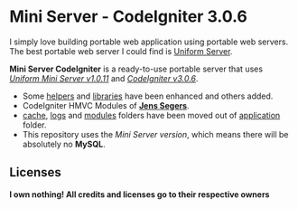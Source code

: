 # Mini Server - CodeIgniter 3.0.6
I simply love building portable web application using portable web servers.
The best portable web server I could find is [Uniform Server](http://www.uniformserver.com/).

**Mini Server CodeIgniter** is a ready-to-use portable server that uses [*Uniform Mini Server v1.0.11*](https://sourceforge.net/projects/miniserver/files/MiniServer/PHP_MiniServer/) 
and [*CodeIgniter v3.0.6*](https://codeigniter.com/).

* Some [helpers](https://github.com/bkader/mini-server-codeigniter/tree/master/root/core/helpers) and [libraries](https://github.com/bkader/mini-server-codeigniter/tree/master/root/core/libraries) have been enhanced and others added.
* CodeIgniter HMVC Modules of [**Jens Segers**](http://www.jenssegers.be).
* [cache](https://github.com/bkader/mini-server-codeigniter/tree/master/root/cache), [logs](https://github.com/bkader/mini-server-codeigniter/tree/master/root/logs) and [modules](https://github.com/bkader/mini-server-codeigniter/tree/master/root/modules) folders have been moved out of [application](https://github.com/bkader/mini-server-codeigniter/tree/master/root/app) folder.
* This repository uses the *Mini Server version*, which means there will be absolutely no **MySQL**.

## Licenses
**I own nothing! All credits and licenses go to their respective owners**
